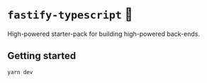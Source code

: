 # `fastify-typescript` 🚀

High-powered starter-pack for building high-powered back-ends.

## Getting started

```yarn dev```